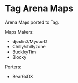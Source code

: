 # Tag Arena Maps

Arena Maps ported to Tag.

Maps Makers:
- djoslin0/MysterD
- Chilly/chillyzone
- BuckleyTim
- Blocky

Porters:
- Bear64DX
